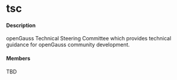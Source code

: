# tsc

#### Description

openGauss Technical Steering Committee which provides technical guidance for openGauss community development.

#### Members

TBD
